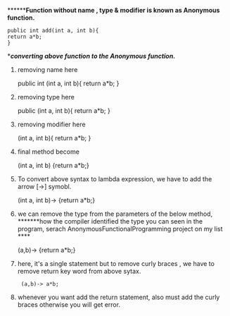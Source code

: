 ******************Function without name , type & modifier is known as Anonymous function.************

	public int add(int a, int b){
	return a*b;
	}
	
	
******************converting above function to the Anonymous function.*****************

	
1. removing name here

	public int (int a, int b){
	return a*b;
	}
	
2. removing type here

	public  (int a, int b){
	return a*b;
	}


3. removing modifier here

	  (int a, int b){
	return a*b;
	}
 

4. final method become

	(int a, int b) {return a*b;}

5. To convert above syntax to lambda expression, we have to add the arrow [->] symobl.

	(int a, int b)-> {return a*b;}

6. we can remove the type from the parameters of the below method, 
   *******how the compiler identified the type you can seen in the program, serach AnonymousFunctionalProgramming project on my list ****

	(a,b)-> {return a*b;}
	
7. here, it's a single statement but to remove curly braces , we have to remove return key word from above sytax.
 
	 	(a,b)-> a*b;
 
8. whenever you want add the return statement, also must add the curly braces otherwise you will get error.	
